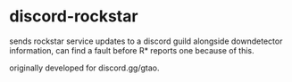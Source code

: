 # discord-rockstar
sends rockstar service updates to a discord guild alongside downdetector information, can find a fault before R* reports one because of this.

originally developed for discord.gg/gtao.
